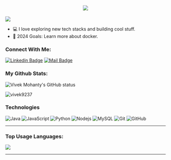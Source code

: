 <h1 align="center">
  <a href="https://git.io/typing-svg">
    <img src="https://readme-typing-svg.herokuapp.com/?lines=Hello,+There!+👋;Nice+to+meet+you!&center=true&size=30">
  </a>
</h1>

![](https://komarev.com/ghpvc/?username=vivek9237&color=brightgreen)

- 💻 I love exploring new tech stacks and building cool stuff.
- 🥅 2024 Goals: Learn more about docker.

### Connect With Me:

[![Linkedin Badge](https://img.shields.io/badge/vivek9237-0077B5?style=for-the-badge&logo=linkedin&logoColor=white)](https://www.linkedin.com/in/vivek9237/)
[![Mail Badge](https://img.shields.io/badge/vivek.ku.mohanty@gmail.com-D14836?style=for-the-badge&logo=gmail&logoColor=white)](mailto:vivek.ku.mohanty@gmail.com)

### My Github Stats:

<p>
  <img align="center" src="https://github-readme-stats.vercel.app/api?username=vivek9237&show_icons=true&include_all_commits=true&theme=algolia&hide_border=true" alt="Vivek Mohanty's GitHub status" />
</p>
<p>
  <img align="center" src="https://github-readme-streak-stats.herokuapp.com/?user=vivek9237&theme=algolia" alt="vivek9237" />
</p>

### Technologies

![Java](https://img.shields.io/badge/-java-E34A86?style=flat-square&logo=java)
![JavaScript](https://img.shields.io/badge/-JavaScript-black?style=flat-square&logo=javascript)
![Python](https://img.shields.io/badge/-Python-black?style=flat-square&logo=Python)
![Nodejs](https://img.shields.io/badge/-Nodejs-black?style=flat-square&logo=Node.js)
![MySQL](https://img.shields.io/badge/-MySQL-black?style=flat-square&logo=mysql)
![Git](https://img.shields.io/badge/-Git-black?style=flat-square&logo=git)
![GitHub](https://img.shields.io/badge/-GitHub-181717?style=flat-square&logo=github)

---
### Top Usage Languages:

<img align="center" src="https://github-readme-stats.vercel.app/api/top-langs/?username=vivek9237&layout=compact&theme=algolia&hide_border=true&&langs_count=10" />

---
